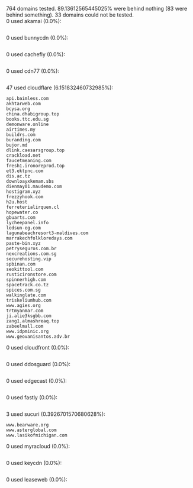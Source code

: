 764 domains tested. 89.13612565445025% were behind nothing (83 were behind something). 33 domains could not be tested.<br>
0 used akamai (0.0%):
```

```

0 used bunnycdn (0.0%):
```

```

0 used cachefly (0.0%):
```

```

0 used cdn77 (0.0%):
```

```

47 used cloudflare (6.151832460732985%):
```
api.baimless.com
akhtarweb.com
bcysa.org
china.dhabigroup.top
books.ttc.edu.sg
demonware.online
airtimes.my
buildrs.com
buranding.com
bujor.md
dlink.caesarsgroup.top
crackload.net
faucetmeaning.com
fresh1.ironoreprod.top
et3.ektpnc.com
dis.ac.tz
downloayxkemam.sbs
dienmay01.maudemo.com
hostigram.xyz
frezzyhook.com
h2u.host
ferreterialirquen.cl
hopewater.co
gbuarts.com
lycheepanel.info
ledsun-eg.com
lagunabeachresort3-maldives.com
marrakechfolkloredays.com
paste-bin.xyz
petryseguros.com.br
nexcreations.com.sg
securehosting.vip
spbinan.com
seokittool.com
rusticironstore.com
spinnerhigh.com
spacetrack.co.tz
spices.com.sg
walkinglate.com
triskeliumhub.com
www.agies.org
trtmyanmar.com
ji.alie3ksgbb.com
zang1.almashreaq.top
zabeelmall.com
www.idpminic.org
www.geovanisantos.adv.br
```

0 used cloudfront (0.0%):
```

```

0 used ddosguard (0.0%):
```

```

0 used edgecast (0.0%):
```

```

0 used fastly (0.0%):
```

```

3 used sucuri (0.3926701570680628%):
```
www.bearware.org
www.asterglobal.com
www.lasikofmichigan.com
```

0 used myracloud (0.0%):
```

```

0 used keycdn (0.0%):
```

```

0 used leaseweb (0.0%):
```

```
